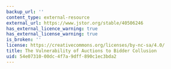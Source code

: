 ```yaml
---
backup_url: ''
content_type: external-resource
external_url: https://www.jstor.org/stable/40506246
has_external_licence_warning: true
has_external_license_warning: true
is_broken: ''
license: https://creativecommons.org/licenses/by-nc-sa/4.0/
title: The Vulnerability of Auctions to Bidder Collusion
uid: 54e07310-00dc-4f7a-9dff-890c1ec3bda2
---
```

